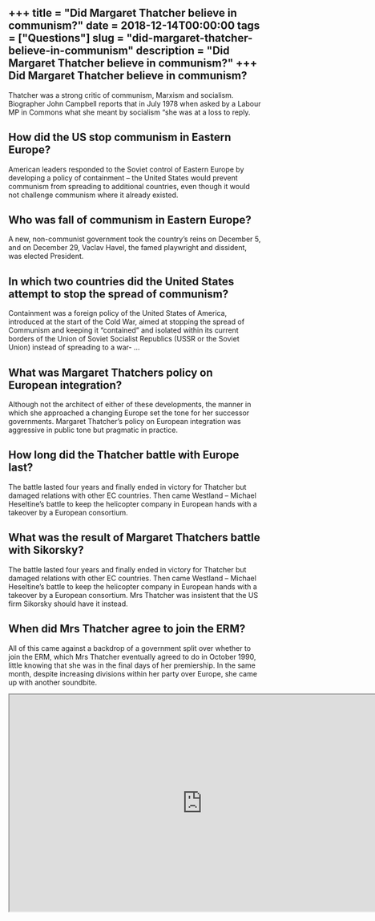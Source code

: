 +++
title = "Did Margaret Thatcher believe in communism?"
date = 2018-12-14T00:00:00
tags = ["Questions"]
slug = "did-margaret-thatcher-believe-in-communism"
description = "Did Margaret Thatcher believe in communism?"
+++
Did Margaret Thatcher believe in communism?
-------------------------------------------

Thatcher was a strong critic of communism, Marxism and socialism. Biographer John Campbell reports that in July 1978 when asked by a Labour MP in Commons what she meant by socialism “she was at a loss to reply.

How did the US stop communism in Eastern Europe?
------------------------------------------------

American leaders responded to the Soviet control of Eastern Europe by developing a policy of containment – the United States would prevent communism from spreading to additional countries, even though it would not challenge communism where it already existed.

Who was fall of communism in Eastern Europe?
--------------------------------------------

A new, non-communist government took the country’s reins on December 5, and on December 29, Vaclav Havel, the famed playwright and dissident, was elected President.

In which two countries did the United States attempt to stop the spread of communism?
-------------------------------------------------------------------------------------

Containment was a foreign policy of the United States of America, introduced at the start of the Cold War, aimed at stopping the spread of Communism and keeping it “contained” and isolated within its current borders of the Union of Soviet Socialist Republics (USSR or the Soviet Union) instead of spreading to a war- …

What was Margaret Thatchers policy on European integration?
-----------------------------------------------------------

Although not the architect of either of these developments, the manner in which she approached a changing Europe set the tone for her successor governments. Margaret Thatcher’s policy on European integration was aggressive in public tone but pragmatic in practice.

How long did the Thatcher battle with Europe last?
--------------------------------------------------

The battle lasted four years and finally ended in victory for Thatcher but damaged relations with other EC countries. Then came Westland – Michael Heseltine’s battle to keep the helicopter company in European hands with a takeover by a European consortium.

What was the result of Margaret Thatchers battle with Sikorsky?
---------------------------------------------------------------

The battle lasted four years and finally ended in victory for Thatcher but damaged relations with other EC countries. Then came Westland – Michael Heseltine’s battle to keep the helicopter company in European hands with a takeover by a European consortium. Mrs Thatcher was insistent that the US firm Sikorsky should have it instead.

When did Mrs Thatcher agree to join the ERM?
--------------------------------------------

All of this came against a backdrop of a government split over whether to join the ERM, which Mrs Thatcher eventually agreed to do in October 1990, little knowing that she was in the final days of her premiership. In the same month, despite increasing divisions within her party over Europe, she came up with another soundbite.

<iframe allow="accelerometer; autoplay; clipboard-write; encrypted-media; gyroscope; picture-in-picture" allowfullscreen="" class="__youtube_prefs__  epyt-is-override  no-lazyload" data-no-lazy="1" data-origheight="433" data-origwidth="770" data-skipgform_ajax_framebjll="" height="433" id="_ytid_93105" loading="lazy" src="https://www.youtube.com/embed/rMvJaXDQMsg?enablejsapi=1&autoplay=0&cc_load_policy=0&cc_lang_pref=&iv_load_policy=1&loop=0&modestbranding=0&rel=1&fs=1&playsinline=0&autohide=2&theme=dark&color=red&controls=1&" title="YouTube player" width="770"></iframe>
